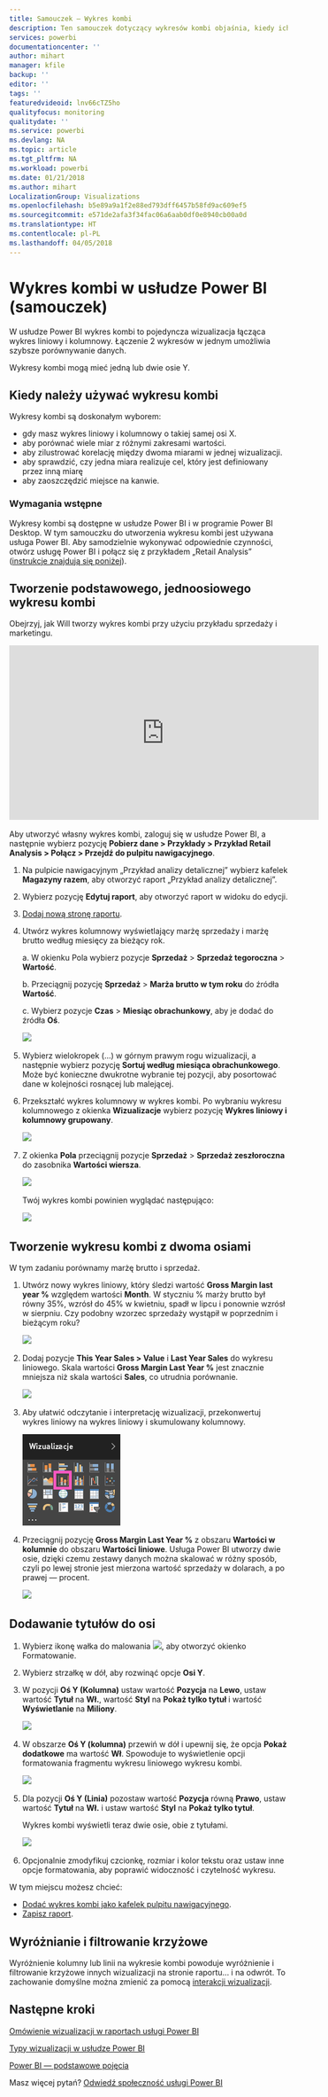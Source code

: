 ```yaml
---
title: Samouczek — Wykres kombi
description: Ten samouczek dotyczący wykresów kombi objaśnia, kiedy ich używać i jak je tworzyć w usłudze Power BI i programie Power BI Desktop.
services: powerbi
documentationcenter: ''
author: mihart
manager: kfile
backup: ''
editor: ''
tags: ''
featuredvideoid: lnv66cTZ5ho
qualityfocus: monitoring
qualitydate: ''
ms.service: powerbi
ms.devlang: NA
ms.topic: article
ms.tgt_pltfrm: NA
ms.workload: powerbi
ms.date: 01/21/2018
ms.author: mihart
LocalizationGroup: Visualizations
ms.openlocfilehash: b5e89a9a1f2e88ed793dff6457b58fd9ac609ef5
ms.sourcegitcommit: e571de2afa3f34fac06a6aab0df0e8940cb00a0d
ms.translationtype: HT
ms.contentlocale: pl-PL
ms.lasthandoff: 04/05/2018
---
```

# <a name="combo-chart-in-power--tutorial"></a>Wykres kombi w usłudze Power BI (samouczek)
W usłudze Power BI wykres kombi to pojedyncza wizualizacja łącząca wykres liniowy i kolumnowy. Łączenie 2 wykresów w jednym umożliwia szybsze porównywanie danych.

Wykresy kombi mogą mieć jedną lub dwie osie Y.

## <a name="when-to-use-a-combo-chart"></a>Kiedy należy używać wykresu kombi
Wykresy kombi są doskonałym wyborem:

* gdy masz wykres liniowy i kolumnowy o takiej samej osi X.
* aby porównać wiele miar z różnymi zakresami wartości.
* aby zilustrować korelację między dwoma miarami w jednej wizualizacji.
* aby sprawdzić, czy jedna miara realizuje cel, który jest definiowany przez inną miarę
* aby zaoszczędzić miejsce na kanwie.

### <a name="prerequisites"></a>Wymagania wstępne
Wykresy kombi są dostępne w usłudze Power BI i w programie Power BI Desktop. W tym samouczku do utworzenia wykresu kombi jest używana usługa Power BI. Aby samodzielnie wykonywać odpowiednie czynności, otwórz usługę Power BI i połącz się z przykładem „Retail Analysis” ([instrukcje znajdują się poniżej](#create)).


## <a name="create-a-basic-single-axis-combo-chart"></a>Tworzenie podstawowego, jednoosiowego wykresu kombi
Obejrzyj, jak Will tworzy wykres kombi przy użyciu przykładu sprzedaży i marketingu.

<iframe width="560" height="315" src="https://www.youtube.com/embed/lnv66cTZ5ho?list=PL1N57mwBHtN0JFoKSR0n-tBkUJHeMP2cP" frameborder="0" allowfullscreen></iframe>  

<a name="create"></a> Aby utworzyć własny wykres kombi, zaloguj się w usłudze Power BI, a następnie wybierz pozycję **Pobierz dane \> Przykłady \> Przykład Retail Analysis > Połącz > Przejdź do pulpitu nawigacyjnego**.

1. Na pulpicie nawigacyjnym „Przykład analizy detalicznej” wybierz kafelek **Magazyny razem**, aby otworzyć raport „Przykład analizy detalicznej”.
2. Wybierz pozycję **Edytuj raport**, aby otworzyć raport w widoku do edycji.
3. [Dodaj nową stronę raportu](power-bi-report-add-page.md).
4. Utwórz wykres kolumnowy wyświetlający marżę sprzedaży i marżę brutto według miesięcy za bieżący rok.

    a.  W okienku Pola wybierz pozycje **Sprzedaż** \> **Sprzedaż tegoroczna** > **Wartość**.

    b.  Przeciągnij pozycję **Sprzedaż** \> **Marża brutto w tym roku** do źródła **Wartość**.

    c.  Wybierz pozycje **Czas** \> **Miesiąc obrachunkowy**, aby je dodać do źródła **Oś**.

    ![](media/power-bi-visualization-combo-chart/combotutorial1new.png)
5. Wybierz wielokropek (...) w górnym prawym rogu wizualizacji, a następnie wybierz pozycję **Sortuj według miesiąca obrachunkowego**. Może być konieczne dwukrotne wybranie tej pozycji, aby posortować dane w kolejności rosnącej lub malejącej.

6. Przekształć wykres kolumnowy w wykres kombi. Po wybraniu wykresu kolumnowego z okienka **Wizualizacje** wybierz pozycję **Wykres liniowy i kolumnowy grupowany**.

    ![](media/power-bi-visualization-combo-chart/converttocombo_new2.png)
7. Z okienka **Pola** przeciągnij pozycje **Sprzedaż** \> **Sprzedaż zeszłoroczna** do zasobnika **Wartości wiersza**.

   ![](media/power-bi-visualization-combo-chart/linevaluebucket.png)

   Twój wykres kombi powinien wyglądać następująco:

   ![](media/power-bi-visualization-combo-chart/combochartdone-new.png)

## <a name="create-a-combo-chart-with-two-axes"></a>Tworzenie wykresu kombi z dwoma osiami
W tym zadaniu porównamy marżę brutto i sprzedaż.

1. Utwórz nowy wykres liniowy, który śledzi wartość **Gross Margin last year %** względem wartości **Month**.  W styczniu % marży brutto był równy 35%, wzrósł do 45% w kwietniu, spadł w lipcu i ponownie wzrósł w sierpniu. Czy podobny wzorzec sprzedaży wystąpił w poprzednim i bieżącym roku?

   ![](media/power-bi-visualization-combo-chart/combo1_new.png)
2. Dodaj pozycje **This Year Sales > Value** i **Last Year Sales** do wykresu liniowego. Skala wartości **Gross Margin Last Year %** jest znacznie mniejsza niż skala wartości **Sales**, co utrudnia porównanie.      

   ![](media/power-bi-visualization-combo-chart/flatline_new.png)
3. Aby ułatwić odczytanie i interpretację wizualizacji, przekonwertuj wykres liniowy na wykres liniowy i skumulowany kolumnowy.

   ![](media/power-bi-visualization-combo-chart/converttocombo_new.png)
4. Przeciągnij pozycję **Gross Margin Last Year %** z obszaru **Wartości w kolumnie** do obszaru **Wartości liniowe**. Usługa Power BI utworzy dwie osie, dzięki czemu zestawy danych można skalować w różny sposób, czyli po lewej stronie jest mierzona wartość sprzedaży w dolarach, a po prawej — procent.

   ![](media/power-bi-visualization-combo-chart/power-bi-combochart.png)    

## <a name="add-titles-to-the-axes"></a>Dodawanie tytułów do osi
1. Wybierz ikonę wałka do malowania ![](media/power-bi-visualization-combo-chart/power-bi-paintroller.png), aby otworzyć okienko Formatowanie.
2. Wybierz strzałkę w dół, aby rozwinąć opcje **Osi Y**.
3. W pozycji **Oś Y (Kolumna)** ustaw wartość **Pozycja** na **Lewo**, ustaw wartość **Tytuł** na **Wł.**, wartość **Styl** na **Pokaż tylko tytuł** i wartość **Wyświetlanie** na **Miliony**.

   ![](media/power-bi-visualization-combo-chart/power-bi-y-axis-column.png)
4. W obszarze **Oś Y (kolumna)** przewiń w dół i upewnij się, że opcja **Pokaż dodatkowe** ma wartość **Wł**. Spowoduje to wyświetlenie opcji formatowania fragmentu wykresu liniowego wykresu kombi.

   ![](media/power-bi-visualization-combo-chart/power-bi-show-secondary.png)
5. Dla pozycji **Oś Y (Linia)** pozostaw wartość **Pozycja** równą **Prawo**, ustaw wartość **Tytuł** na **Wł.** i ustaw wartość **Styl** na **Pokaż tylko tytuł**.

   Wykres kombi wyświetli teraz dwie osie, obie z tytułami.

   ![](media/power-bi-visualization-combo-chart/power-bi-titles-on.png)

6. Opcjonalnie zmodyfikuj czcionkę, rozmiar i kolor tekstu oraz ustaw inne opcje formatowania, aby poprawić widoczność i czytelność wykresu.

W tym miejscu możesz chcieć:

* [Dodać wykres kombi jako kafelek pulpitu nawigacyjnego](service-dashboard-tiles.md).
* [Zapisz raport](service-report-save.md).

## <a name="cross-highlighting-and-cross-filtering"></a>Wyróżnianie i filtrowanie krzyżowe

Wyróżnienie kolumny lub linii na wykresie kombi powoduje wyróżnienie i filtrowanie krzyżowe innych wizualizacji na stronie raportu... i na odwrót. To zachowanie domyślne można zmienić za pomocą [interakcji wizualizacji](service-reports-visual-interactions.md).

## <a name="next-steps"></a>Następne kroki

[Omówienie wizualizacji w raportach usługi Power BI](power-bi-report-visualizations.md)

[Typy wizualizacji w usłudze Power BI](power-bi-visualization-types-for-reports-and-q-and-a.md)

[Power BI — podstawowe pojęcia](service-basic-concepts.md)

Masz więcej pytań? [Odwiedź społeczność usługi Power BI](http://community.powerbi.com/)

